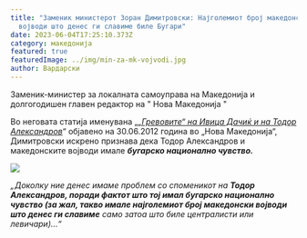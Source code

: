 ```yaml
---
title: "Заменик министерот Зоран Димитровски: Најголемиот број македонски
  војводи што денес ги славиме биле Бугари"
date: 2023-06-04T17:25:10.373Z
category: македонија
featured: true
featuredImage: ../img/min-za-mk-vojvodi.jpg
author: Вардарски
---
```

<!--StartFragment-->

Заменик-министер за локалната самоуправа на Македониjа и долгогодишен главен редактор на " Нова Македонија "

Во неговата статија именувана<!--StartFragment--> „*[„Гревовите“ на Ивица Дачиќ и на Тодор Александров](http://web.archive.org/web/20120705195758/http:/www.novamakedonija.com.mk/NewsDetal.asp?vest=62912215412&id=13&prilog=0&setIzdanie=22618)*“ објавено на 30.06.2012 година во<!--StartFragment--> „Нова Македониjа“,  Димитровски искрено признава дека Тодор Александров и македонските војводи имале ***бугарско национално чувство.***



![](../img/zam-min-1.jpg)

<!--StartFragment-->

*„Доколку ние денес имаме проблем со споменикот на **Тодор Александров, поради фактот што тој имал бугарско национално чувство (за жал, такво имале најголемиот број македонски војводи што денес ги славиме** само затоа што биле централисти или левичари)…“*

<!--EndFragment-->